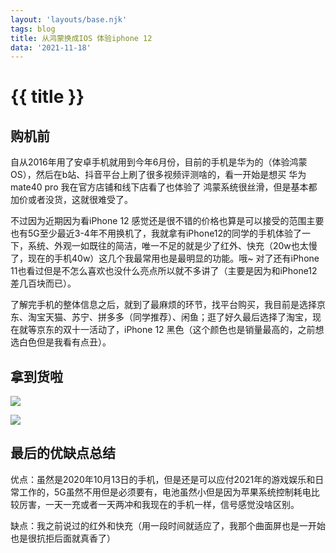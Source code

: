 ```yaml
---
layout: 'layouts/base.njk'
tags: blog
title: 从鸿蒙换成IOS 体验iphone 12
data: '2021-11-18'
---
```


# {{ title }}

## 购机前

自从2016年用了安卓手机就用到今年6月份，目前的手机是华为的（体验鸿蒙OS），然后在b站、抖音平台上刷了很多视频评测啥的，看一开始是想买 华为mate40 pro 我在官方店铺和线下店看了也体验了 鸿蒙系统很丝滑，但是基本都加价或者没货，这就很难受了。

不过因为近期因为看iPhone 12 感觉还是很不错的价格也算是可以接受的范围主要也有5G至少最近3-4年不用换机了，我就拿有iPhone12的同学的手机体验了一下，系统、外观一如既往的简洁，唯一不足的就是少了红外、快充（20w也太慢了，现在的手机40w）这几个我最常用也是最明显的功能。哦~ 对了还有iPhone 11也看过但是不怎么喜欢也没什么亮点所以就不多讲了（主要是因为和iPhone12差几百块而已）。

了解完手机的整体信息之后，就到了最麻烦的环节，找平台购买，我目前是选择京东、淘宝天猫、苏宁、拼多多（同学推荐）、闲鱼；逛了好久最后选择了淘宝，现在就等京东的双十一活动了，iPhone 12 黑色（这个颜色也是销量最高的，之前想选白色但是我看有点丑）。

## 拿到货啦

![](https://s6.jpg.cm/2021/11/25/LIW3w5.jpg)

![](https://s6.jpg.cm/2021/11/25/LIWRfy.jpg)

## 最后的优缺点总结

优点：虽然是2020年10月13日的手机，但是还是可以应付2021年的游戏娱乐和日常工作的，5G虽然不用但是必须要有，电池虽然小但是因为苹果系统控制耗电比较厉害，一天一充或者一天两冲和我现在的手机一样，信号感觉没啥区别。

缺点：我之前说过的红外和快充（用一段时间就适应了，我那个曲面屏也是一开始也是很抗拒后面就真香了）